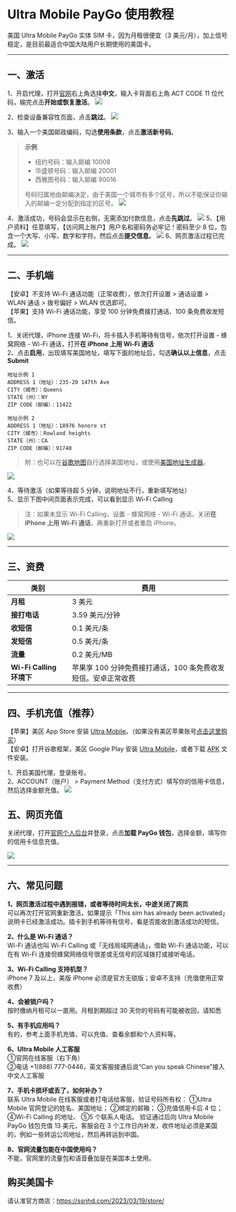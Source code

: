 # Ultra Mobile PayGo 使用教程

美国 Ultra Mobile PayGo 实体 SIM 卡，因为月租很便宜（3 美元/月），加上信号稳定，是目前最适合中国大陆用户长期使用的美国卡。

---

## 一、激活

1、开启代理，打开[官网](https://my.ultramobile.com/paygo/activation)右上角选择**中文**，输入卡背面右上角 ACT CODE 11 位代码，输完点击**开始或恢复激活**。
![](https://i.imgur.com/v3hdUjF.png)

2、检查设备兼容性页面，点击**跳过**。
![](https://i.imgur.com/48sRIDH.png)

3、输入一个美国邮政编码，勾选**使用条款**，点击**激活新号码**。

>**示例**
>- 纽约号码：输入邮编 10008
>- 华盛顿号码：输入邮编 20001
>- 西雅图号码：输入邮编 90016
>
>号码归属地由邮编决定，由于美国一个城市有多个区号，所以不能保证你输入的邮编一定分配到指定的区号。
![](https://i.imgur.com/fJEx4vH.png)

4、激活成功，号码会显示在右侧，无需添加付款信息，点击**先跳过**。
![](https://i.imgur.com/ET05Fz4.png)
5、【用户资料】任意填写，【访问网上账户】用户名和密码务必牢记！密码至少 8 位，包含一个大写、小写、数字和字符。然后点击**提交信息**。
![](https://i.imgur.com/VZOvijw.png)
6、网页激活过程已完成。
![](https://i.imgur.com/PHL1Emr.png)

---


## 二、手机端
【安卓】不支持 Wi-Fi 通话功能（正常收费），依次打开设置 > 通话设置 > WLAN 通话 > 拨号偏好 > WLAN 优选即可。\
【苹果】支持 Wi-Fi 通话功能，享受 100 分钟免费接打通话、100 条免费收发短信。

1、关闭代理，iPhone 连接 Wi-Fi，将卡插入手机等待有信号，依次打开设置 - 蜂窝网络 - Wi-Fi 通话，打开**在 iPhone 上用 Wi-Fi 通话**\
2、点击**启用**，出现填写美国地址，填写下面的地址后，勾选**确认以上信息**，点击 **Submit**

```
地址示例 1
ADDRESS 1（地址）：235-20 147th Ave
CITY（城市）：Queens
STATE（州）：NY
ZIP CODE（邮编）：11422
```

```
地址示例 2
ADDRESS 1（地址）：18976 honore st 
CITY（城市）：Rowland heights
STATE（州）：CA
ZIP CODE（邮编）：91748
```

> 附：也可以在[谷歌地图](https://www.google.com/maps)自行选择美国地址，或使用[美国地址生成器](https://www.meiguodizhi.com/)。

![](https://i.imgur.com/7txbPjG.jpg)

4、等待激活（如果等待超 5 分钟，说明地址不行，重新填写地址）\
5、显示下图中间页面表示完成，可以看到显示 Wi-Fi Calling

> 注：如果未显示 Wi-Fi Calling，设置 - 蜂窝网络 - Wi-Fi 通话，关闭**在 iPhone 上用 Wi-Fi 通话**，再重新打开或者重启 iPhone。

![](https://i.imgur.com/4640m95.jpg)

---

## 三、资费

| 类别                     | 费用                                     |
| ------------------------ | ---------------------------------------- |
| **月租**                 | 3 美元                                   |
| **接打电话**             | 3.59 美元/分钟                           |
| **收短信**               | 0.1 美元/条                              |
| **发短信**               | 0.5 美元/条                              |
| **流量**                 | 0.2 美元/MB                              |
| **Wi-Fi Calling 环境下** | 苹果享 100 分钟免费接打通话，100 条免费收发短信。安卓正常收费 |

---

## 四、手机充值（推荐）

【苹果】美区 App Store 安装 [Ultra Mobile](https://apps.apple.com/us/app/ultra-mobile/id1463041935?l=zh)。（如果没有美区苹果账号[点击这里购买](https://ssnhd.com/2023/03/19/store)）\
【安卓】打开谷歌框架，美区 Google Play 安装 [Ultra Mobile](https://play.google.com/store/apps/details?id=com.uvnv.ultramobile)，或者下载 [APK](https://apkpure.com/cn/ultra-mobile/com.uvnv.ultramobile) 文件安装。

1、开启美国代理，登录账号。\
2、ACCOUNT（账户） > Payment Method（支付方式）填写你的信用卡信息，然后选择金额充值。
![](https://i.imgur.com/VEJ42Ts.jpg)

## 五、网页充值

关闭代理，打开[官网个人后台](https://my.ultramobile.com/account/paygo)并登录，点击**加载 PayGo 钱包**，选择金额，填写你的信用卡信息充值。

![](https://i.imgur.com/Kd8ojXK.png)

---

## 六、常见问题

**1、网页激活过程中遇到报错，或者等待时间太长，中途关闭了网页**\
可以再次打开官网重新激活，如果提示「This sim has already been activated」说明卡已经激活成功。插卡到手机等待有信号，看是否能收到激活成功的短信。

**2、什么是 Wi-Fi 通话？**\
Wi-Fi 通话也叫 Wi-Fi Calling 或「无线局域网通话」，借助 Wi-Fi 通话功能，可以在有 Wi-Fi 连接但蜂窝网络信号很差或无信号的区域拨打或接听电话。

**3、Wi-Fi Calling 支持机型？**\
iPhone 7 及以上，美版 iPhone 必须是官方无锁版；安卓不支持（充值使用正常收费）

**4、会被销户吗？**\
按时缴纳月租可以一直用。月租到期超过 30 天你的号码有可能被收回，请知悉

**5、有手机应用吗？**\
有的，参考上面手机充值，可以充值、查看余额和个人资料等。

**6、Ultra Mobile 人工客服**\
①官网在线客服（右下角）\
②电话 +1(888) 777-0446，英文客服接通后说“Can you speak Chinese”接入中文人工客服

**7、手机卡损坏或丢了，如何补办？**\
联系 Ultra Mobile 在线客服或者打电话给客服，验证号码所有权：
①Ultra Mobile 官网登记的姓名、美国地址；
②绑定的邮箱；
③充值信用卡后 4 位；
④Wi-Fi Calling 的地址、
⑤5 个联系人电话。
验证通过后向 Ultra Mobile PayGo 钱包充值 13 美元，客服会在 3 个工作日内补发，收件地址必须是美国的，例如一些转运公司地址，然后再转运到中国。

**8、官网流量包能在中国使用吗？**\
不能，官网里的流量包和语音叠加是在美国本土使用。

## 购买美国卡

请认准官方商店：<https://ssnhd.com/2023/03/19/store/>
